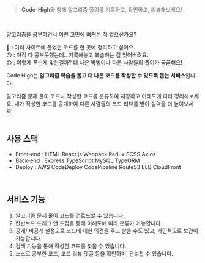 

> **Code-High**와 함께 알고리즘 풀이를 기록하고, 확인하고, 리뷰해보세요!
<br/>

알고리즘을 공부하면서 이런 고민에 빠져본 적 없으신가요?
<br/>

👩  : 여러 사이트에 풀었던 코드를 한 곳에 정리하고 싶어요.<br/>
😓  : 아직 다 공부못했는데.. 기록해놓고 복습하는 걸 잊어버려요.<br/>
😞  : 이렇게 푸는게 맞는걸까? 더 나은 방법이나 다른 사람들의 풀이가 궁금해요!<br/>

Code High는 **알고리즘 학습을 돕고 더 나은 코드를 작성할 수 있도록 돕는 서비스**입니다.

알고리즘 문제 풀이 코드나 작성한 코드를 분류하여 저장하고 이해도에 따라 정리해보세요. 내가 작성한 코드를 공개하여 다른 사람들의 코드 리뷰를 받아 실력을 더 높여보세요.
<br/>
<br/>

## 사용 스택
- Front-end : HTML React.js Webpack Redux SCSS Axios
- Back-end : Express TypeScript MySQL TypeORM
- Deploy : AWS CodeDeploy CodePipeline Route53 ELB CloudFront
<br/>

## 서비스 기능

1. 알고리즘 문제 풀이 코드를 업로드할 수 있습니다.
2. 칸반보드 드래그 앤 드랍을 통해 이해도에 따라 분류가 가능합니다.
3. 공개/ 비공개 설정으로 코드에 대한 의견을 주고 받을 수도 있고, 개인적으로 보관이 가능합니다.
4. 검색 기능을 통해 작성한 코드를 찾을 수 있습니다.
5. 스스로 공부한 코드, 코드 리뷰 댓글 등을 확인하며, 관리할 수 있습니다.
